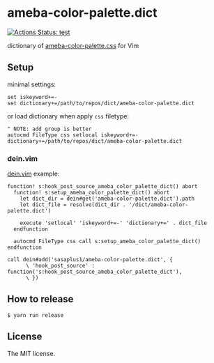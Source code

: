 # ameba-color-palette.dict

[![Actions Status: test](https://github.com/sasaplus1/ameba-color-palette.dict/workflows/test/badge.svg)](https://github.com/sasaplus1/ameba-color-palette.dict/actions?query=workflow%3A"test")

dictionary of [ameba-color-palette.css](https://github.com/openameba/ameba-color-palette.css) for Vim

## Setup

minimal settings:

```vim
set iskeyword+=-
set dictionary+=/path/to/repos/dict/ameba-color-palette.dict
```

or load dictionary when apply `css` filetype:

```vim
" NOTE: add group is better
autocmd FileType css setlocal iskeyword+=- dictionary+=/path/to/repos/dict/ameba-color-palette.dict
```

### dein.vim

[dein.vim](https://github.com/Shougo/dein.vim) example:

```vim
function! s:hook_post_source_ameba_color_palette_dict() abort
  function! s:setup_ameba_color_palette_dict() abort
    let dict_dir = dein#get('ameba-color-palette.dict').path
    let dict_file = resolve(dict_dir . '/dict/ameba-color-palette.dict')

    execute 'setlocal' 'iskeyword+=-' 'dictionary+=' . dict_file
  endfunction

  autocmd FileType css call s:setup_ameba_color_palette_dict()
endfunction

call dein#add('sasaplus1/ameba-color-palette.dict', {
      \ 'hook_post_source' : function('s:hook_post_source_ameba_color_palette_dict'),
      \ })
```

## How to release

```console
$ yarn run release
```

## License

The MIT license.
